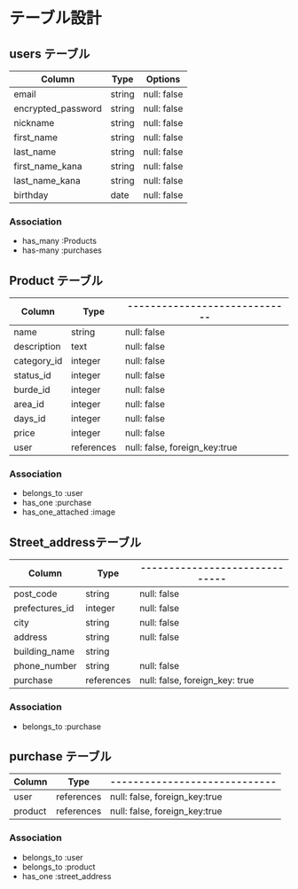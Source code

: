 

# テーブル設計

## users テーブル

| Column            | Type         | Options                       |
| ----------------- | ------------ | ----------------------------- |
| email             | string       | null: false                   |
| encrypted_password| string       | null: false                   |
| nickname          | string       | null: false                   |
| first_name        | string       | null: false                   |
| last_name         | string       | null: false                   |
| first_name_kana   | string       | null: false                   |
| last_name_kana    | string       | null: false                   |
| birthday          | date         | null: false                   |

### Association

- has_many :Products
- has-many :purchases



## Product テーブル

| Column     | Type         | ----------------------------- |
| ---------- | ------------ | ----------------------------- |
| name       | string       | null: false                   |
| description| text         | null: false                   |
| category_id| integer      | null: false                   |
| status_id  | integer      | null: false                   |
| burde_id   | integer      | null: false                   |
| area_id    | integer      | null: false                   |
| days_id    | integer      | null: false                   |
| price      | integer      | null: false                   |
| user       | references   | null: false, foreign_key:true | 
        


### Association

- belongs_to :user
- has_one  :purchase
- has_one_attached :image




## Street_addressテーブル 

| Column            | Type      | ------------------------------ |
| ----------------- | --------- | ------------------------------ |
| post_code         | string    | null: false                    |
| prefectures_id    | integer   | null: false                    |
| city              | string    | null: false                    |
| address           | string    | null: false                    |
| building_name     | string    |                                |
| phone_number      | string    | null: false                    |          
| purchase          | references| null: false, foreign_key: true |     


### Association

- belongs_to :purchase



## purchase  テーブル

| Column     | Type         | ----------------------------- |
| ---------- | ------------ | ----------------------------- |
| user       | references   | null: false, foreign_key:true |  
| product    | references   | null: false, foreign_key:true |   

### Association

- belongs_to :user
- belongs_to :product
- has_one    :street_address